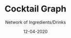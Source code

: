---
title: Cocktail Graph
subtitle: Network of Ingredients/Drinks
layout: default
modal-id: 2
date: 12-04-2020
img: blank.png
iframe: https://chart-studio.plotly.com/~SkylarACD/1.embed
graphheight: 700px
graphwidth: 700px
thumbnail: cocktail-thumbnail.png
alt: image-alt
description: Cocktails have a long and interesting history, the first cocktail is the old fashioned. With  4 ingredients- whisky, bitters, sugar and water; this cocktail was a marked departure from straight liquor wine or beer. In this graph we present a constelation of beverages that are related by the basic old fashioned which sits in the center. Think of these clusters as families of drinks. Use the tool to explore known relationships or discover new ones!
---